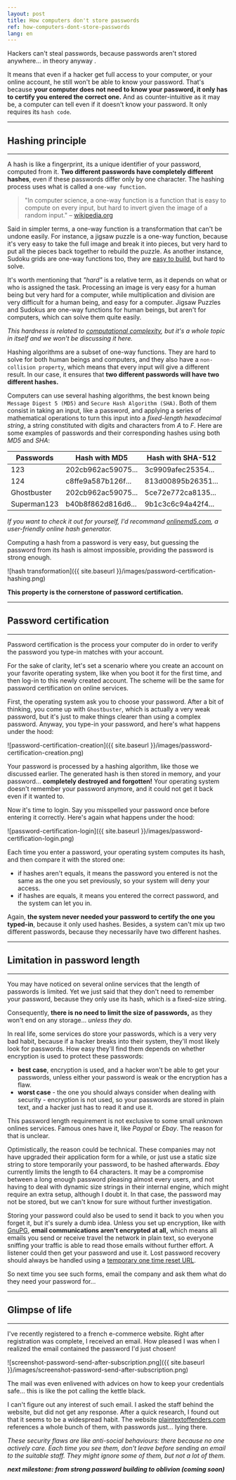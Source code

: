 ```yaml
---
layout: post
title: How computers don't store passwords
ref: how-computers-dont-store-passwords
lang: en
---
```


Hackers can't steal passwords, because passwords aren't stored anywhere... in theory anyway .

It means that even if a hacker get full access to your computer, or your online account, he still won't be able to know your password. That's because **your computer does not need to know your password, it only has to certify you entered the correct one.** And as counter-intuitive as it may be, a computer can tell even if it doesn't know your password. It only requires its `hash code`.

---

## Hashing principle

---

A hash is like a fingerprint, its a unique identifier of your password, computed from it. **Two different passwords have completely different hashes**, even if these passwords differ only by one character. The hashing process uses what is called a `one-way function`.

> "In computer science, a one-way function is a function that is easy to compute on every input, but hard to invert given the image of a random input."
– [wikipedia.org](https://en.wikipedia.org/wiki/One-way_function)

Said in simpler terms, a one-way function is a transformation that can't be undone easily. For instance, a jigsaw puzzle is a one-way function, because it's very easy to take the full image and break it into pieces, but very hard to put all the pieces back together to rebuild the puzzle. As another instance, Sudoku grids are one-way functions too, they are [easy to build](http://www.wikihow.com/Create-a-Sudoku), but hard to solve.

It's worth mentioning that *"hard"* is a relative term, as it depends on what or who is assigned the task. Processing an image is very easy for a human being but very hard for a computer, while multiplication and division are very difficult for a human being, and easy for a computer. Jigsaw Puzzles and Sudokus are one-way functions for human beings, but aren't for computers, which can solve them quite easily.

*This hardness is related to [computational complexity](https://en.wikipedia.org/wiki/Computational_complexity_theory), but it's a whole topic in itself and we won't be discussing it here.*

Hashing algorithms are a subset of one-way functions. They are hard to solve for both human beings and computers, and they also have a `non-collision property`, which means that every input will give a different result. In our case, it ensures that **two different passwords will have two different hashes.**

Computers can use several hashing algorithms, the best known being `Message Digest 5 (MD5)` and `Secure Hash Algorithm (SHA)`. Both of them consist in taking an input, like a password, and applying a series of mathematical operations to turn this input into a *fixed-length hexadecimal string*, a string constituted with digits and characters from *A* to *F*. Here are some examples of passwords and their corresponding hashes using both *MD5* and *SHA*:

| Passwords            | Hash with MD5        | Hash with SHA-512  |
| -------------------- | -------------------- | ------------------ |
| 123                  | 202cb962ac59075...   | 3c9909afec25354... |
| 124                  | c8ffe9a587b126f...   | 813d00895b26351... |
| Ghostbuster          | 202cb962ac59075...   | 5ce72e772ca8135... |
| Superman123          | b40b8f862d816d6...   | 9b1c3c6c94a42f4... |

*If you want to check it out for yourself, I'd recommand [onlinemd5.com](http://onlinemd5.com/), a user-friendly online hash generator.*

Computing a hash from a password is very easy, but guessing the password from its hash is almost impossible, providing the password is strong enough.

![hash transformation]({{ site.baseurl }}/images/password-certification-hashing.png)

**This property is the cornerstone of password certification.**

---

## Password certification

---

Password certification is the process your computer do in order to verify the password you type-in matches with your account.

For the sake of clarity, let's set a scenario where you create an account on your favorite operating system, like when you boot it for the first time, and then log-in to this newly created account. The scheme will be the same for password certification on online services.

First, the operating system ask you to choose your password. After a bit of thinking, you come up with `Ghostbuster`, which is actually a very weak password, but it's just to make things clearer than using a complex password. Anyway, you type-in your password, and here's what happens under the hood:

![password-certification-creation]({{ site.baseurl }}/images/password-certification-creation.png)

Your password is processed by a hashing algorithm, like those we discussed earlier. The generated hash is then stored in memory, and your password... **completely destroyed and forgotten!** Your operating system doesn't remember your password anymore, and it could not get it back even if it wanted to.

Now it's time to login. Say you misspelled your password once before entering it correctly. Here's again what happens under the hood:

![password-certification-login]({{ site.baseurl }}/images/password-certification-login.png)

Each time you enter a password, your operating system computes its hash, and then compare it with the stored one:

* if hashes aren't equals, it means the password you entered is not the same as the one you set previously, so your system will deny your access.
* if hashes are equals, it means you entered the correct password, and the system can let you in.

Again, **the system never needed your password to certify the one you typed-in**, because it only used hashes. Besides, a system can't mix up two different passwords, because they necessarily have two different hashes.

---

## Limitation in password length

---

You may have noticed on several online services that the length of passwords is limited. Yet we just said that they don't need to remember your password, because they only use its hash, which is a fixed-size string.

Consequently, **there is no need to limit the size of passwords,** as they won't end on any storage... *unless they do.*

In real life, some services do store your passwords, which is a very very bad habit, because if a hacker breaks into their system, they'll most likely look for passwords. How easy they'll find them depends on whether encryption is used to protect these passwords:

* **best case**, encryption is used, and a hacker won't be able to get your passwords, unless either your password is weak or the encryption has a flaw.
* **worst case** - the one you should always consider when dealing with security - encryption is not used, so your passwords are stored in plain text, and a hacker just has to read it and use it.

This password length requirement is not exclusive to some small unknown onlines services. Famous ones have it, like *Paypal* or *Ebay*. The reason for that is unclear.

Optimistically, the reason could be technical. These companies may not have upgraded their application form for a while, or just use a static size string to store temporarily your password, to be hashed afterwards. *Ebay* currently limits the length to 64 characters. It may be a compromise between a long enough password pleasing almost every users, and not having to deal with dynamic size strings in their internal engine, which might require an extra setup, although I doubt it. In that case, the password may not be stored, but we can't know for sure without further investigation.

Storing your password could also be used to send it back to you when you forget it, but it's surely a dumb idea. Unless you set up encryption, like with [GnuPG](https://www.gnupg.org/), **email communications aren't encrypted at all,** which means all emails you send or receive travel the network in plain text, so everyone sniffing your traffic is able to read those emails without further effort. A listener could then get your password and use it. Lost password recovery should always be handled using a [temporary one time reset URL](https://www.owasp.org/index.php/Forgot_Password_Cheat_Sheet#Step_3.29_Send_a_Token_Over_a_Side-Channel).

So next time you see such forms, email the company and ask them what do they need your password for...

---

## Glimpse of life

---

I've recently registered to a french e-commerce website. Right after registration was complete, I received an email. How pleased I was when I realized the email contained the password I'd just chosen!

![screenshot-password-send-after-subscription.png]({{ site.baseurl }}/images/screenshot-password-send-after-subscription.png)

The mail was even enlivened with advices on how to keep your credentials safe... this is like the pot calling the kettle black.

I can't figure out any interest of such email. I asked the staff behind the website, but did not get any response. After a quick research, I found out that it seems to be a widespread habit. The website [plaintextoffenders.com](http://plaintextoffenders.com/) references a whole bunch of them, with passwords just... lying there.

*These security flaws are like anti-social behaviours: there because no one actively care. Each time you see them, don't leave before sending an email to the suitable staff. They might ignore some of them, but not a lot of them.*

***next milestone: from strong password building to oblivion (coming soon)***

